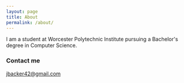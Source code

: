 ```yaml
---
layout: page
title: About
permalink: /about/
---
```


I am a student at Worcester Polytechnic Institute pursuing a Bachelor's degree in Computer Science.

### Contact me

[jbacker42@gmail.com](mailto:jbacker42@gmail.com)
